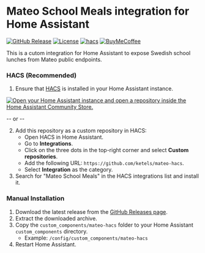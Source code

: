 # Mateo School Meals integration for Home Assistant

[![GitHub Release][releases-shield]][releases]
[![License][license-shield]](LICENSE)
[![hacs][hacs_badge]][hacs]
[![BuyMeCoffee][buymecoffeebadge]][buymecoffee]

This is a cutom integration for Home Assistant to expose Swedish school lunches from Mateo public endpoints.


### HACS (Recommended)

1. Ensure that [HACS](https://hacs.xyz/) is installed in your Home Assistant instance.

[![Open your Home Assistant instance and open a repository inside the Home Assistant Community Store.](https://my.home-assistant.io/badges/hacs_repository.svg)](https://my.home-assistant.io/redirect/hacs_repository/?owner=ketels&repository=mateo-hacs&category=integration)

-- or --

2. Add this repository as a custom repository in HACS:
   - Open HACS in Home Assistant.
   - Go to **Integrations**.
   - Click on the three dots in the top-right corner and select **Custom repositories**.
   - Add the following URL: `https://github.com/ketels/mateo-hacs`.
   - Select **Integration** as the category.
3. Search for "Mateo School Meals" in the HACS integrations list and install it.

### Manual Installation

1. Download the latest release from the [GitHub Releases page](https://github.com/ketels/mateo-hacs/releases).
2. Extract the downloaded archive.
3. Copy the `custom_components/mateo-hacs` folder to your Home Assistant `custom_components` directory.
   - Example: `/config/custom_components/mateo-hacs`
4. Restart Home Assistant.



<!-- Badges -->
[releases-shield]: https://img.shields.io/github/v/release/ketels/mateo-hacs?style=for-the-badge
[releases]: https://github.com/ketels/mateo-hacs/releases
[license-shield]: https://img.shields.io/github/license/ketels/mateo-hacs?style=for-the-badge
[hacs_badge]: https://img.shields.io/badge/HACS-Custom-orange.svg?style=for-the-badge
[hacs]: https://hacs.xyz/
[buymecoffeebadge]: https://img.shields.io/badge/Buy%20Me%20a%20Coffee-donate-yellow?style=for-the-badge
[buymecoffee]: https://www.buymeacoffee.com/ketels
